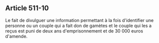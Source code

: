 Article 511-10
----
Le fait de divulguer une information permettant à la fois d'identifier une
personne ou un couple qui a fait don de gamètes et le couple qui les a reçus est
puni de deux ans d'emprisonnement et de 30 000 euros d'amende.
